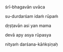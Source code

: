 śrī-bhagavān uvāca

su-durdarśam idaṁ rūpaṁ

dṛṣṭavān asi yan mama

devā apy asya rūpasya

nityaṁ darśana-kāṅkṣiṇaḥ